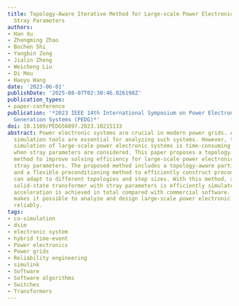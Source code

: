 ```yaml
---
title: Topology-Aware Iterative Method for Large-scale Power Electronic Systems with
  Stray Parameters
authors:
- Han Xu
- Zhengming Zhao
- Bochen Shi
- Yangbin Zeng
- Jialin Zheng
- Weicheng Liu
- Di Mou
- Haoyu Wang
date: '2023-06-01'
publishDate: '2025-08-07T02:30:46.026198Z'
publication_types:
- paper-conference
publication: '*2023 IEEE 14th International Symposium on Power Electronics for Distributed
  Generation Systems (PEDG)*'
doi: 10.1109/PEDG56097.2023.10215133
abstract: Power electronic systems are crucial in modern power grids. Accurate offline
  simulation tools are essential for analyzing such systems. However, the accurate
  simulation of large-scale power electronic systems is time-consuming especially
  when stray parameters are considered. This paper proposes a topology-aware iterative
  method to improve solving efficiency for large-scale power electronic systems with
  stray parameters. The proposed method includes a topology-aware partitioning strategy
  and a flexible preconditioning method to efficiently construct preconditioners that
  can adapt to different topologies and step sizes. With this method, a large-scale
  solid-state transformer with stray parameters is efficiently simulated. Over 300-fold
  acceleration is achieved in total compared with commercial software. The method
  makes it possible to analyze and design large-scale power electronic systems more
  reliably.
tags:
- co-simulation
- dsim
- electronic system
- hybrid time-event
- Power electronics
- Power grids
- Reliability engineering
- simulink
- Software
- Software algorithms
- Switches
- Transformers
---
```


